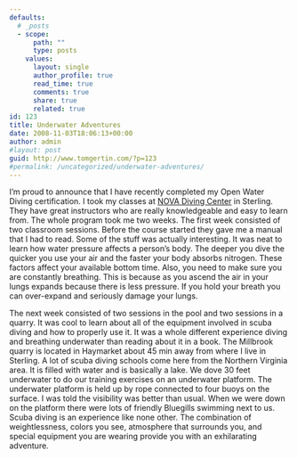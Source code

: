 ```yaml
---
defaults:
  # _posts
  - scope:
      path: ""
      type: posts
    values:
      layout: single
      author_profile: true
      read_time: true
      comments: true
      share: true
      related: true
id: 123
title: Underwater Adventures
date: 2008-11-03T18:06:13+00:00
author: admin
#layout: post
guid: http://www.tomgertin.com/?p=123
#permalink: /uncategorized/underwater-adventures/
---
```

I’m proud to announce that I have recently completed my Open Water Diving certification. I took my classes at [NOVA Diving Center](http://www.novadivecenter.com/home.html) in Sterling. They have great instructors who are really knowledgeable and easy to learn from. The whole program took me two weeks. The first week consisted of two classroom sessions. Before the course started they gave me a manual that I had to read. Some of the stuff was actually interesting. It was neat to learn how water pressure affects a person’s body. The deeper you dive the quicker you use your air and the faster your body absorbs nitrogen. These factors affect your available bottom time. Also, you need to make sure you are constantly breathing. This is because as you ascend the air in your lungs expands because there is less pressure. If you hold your breath you can over-expand and seriously damage your lungs.

The next week consisted of two sessions in the pool and two sessions in a quarry. It was cool to learn about all of the equipment involved in scuba diving and how to properly use it. It was a whole different experience diving and breathing underwater than reading about it in a book. The Millbrook quarry is located in Haymarket about 45 min away from where I live in Sterling. A lot of scuba diving schools come here from the Northern Virginia area. It is filled with water and is basically a lake. We dove 30 feet underwater to do our training exercises on an underwater platform. The underwater platform is held up by rope connected to four buoys on the surface. I was told the visibility was better than usual. When we were down on the platform there were lots of friendly Bluegills swimming next to us. Scuba diving is an experience like none other. The combination of weightlessness, colors you see, atmosphere that surrounds you, and special equipment you are wearing provide you with an exhilarating adventure.
